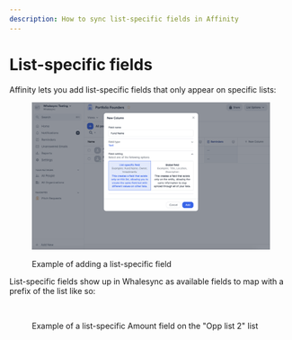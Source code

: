 ```yaml
---
description: How to sync list-specific fields in Affinity
---
```


# List-specific fields

Affinity lets you add list-specific fields that only appear on specific lists:

<figure><img src="../../.gitbook/assets/List specific fields.png" alt=""><figcaption><p>Example of adding a list-specific field</p></figcaption></figure>

List-specific fields show up in Whalesync as available fields to map with a prefix of the list like so:

<figure><img src="../../.gitbook/assets/Screenshot 2024-11-28 at 4.02.22 AM.png" alt=""><figcaption><p>Example of a list-specific Amount field on the "Opp list 2" list</p></figcaption></figure>
